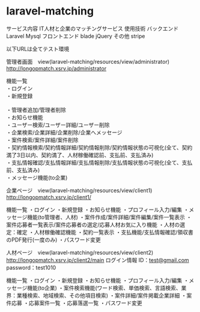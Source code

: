 # laravel-matching
サービス内容 IT人材と企業のマッチングサービス
使用技術 
バックエンド Laravel Mysql
フロントエンド blade jQuery
その他 stripe

以下URLは全てテスト環境

管理者画面　view(laravel-matching/resources/view/administrator)
http://longopmatch.xsrv.jp/administrator

機能一覧<br>
・ログイン<br>
・新規登録<br><br>
・管理者追加/管理者削除<br>
・お知らせ機能<br>
・ユーザー検索/ユーザー詳細/ユーザー削除<br>
・企業検索/企業詳細/企業削除/企業へメッセージ<br>
・案件検索/案件詳細/案件削除<br>
・契約情報検索/契約情報詳細/契約情報削除/契約情報状態の可視化(全て、契約満了3日以内、契約満了、人材稼働確認前、支払前、支払済み)<br>
・支払情報確認/支払情報詳細/支払情報削除/支払情報状態の可視化(全て、支払前、支払済み)<br>
・メッセージ機能(to企業)<br>

企業ページ　view(laravel-matching/resources/view/client1)
http://longopmatch.xsrv.jp/client1/

機能一覧
・ログイン
・新規登録
・お知らせ機能
・プロフィール入力/編集
・メッセージ機能(to管理者、人材)
・案件作成/案件詳細/案件編集/案件一覧表示
・案件応募者一覧表示/案件応募者の選定/応募人材お気に入り機能
・人材の選定：確定
・人材稼働確認機能
・契約一覧表示
・支払機能/支払情報確認/領収書のPDF発行(一度のみ)
・パスワード変更

人材ページ　view(laravel-matching/resources/view/client2)
http://longopmatch.xsrv.jp/client2/main
ログイン情報
ID：test@gmail.com
password：test1010

機能一覧
・ログイン
・新規登録
・お知らせ機能
・プロフィール入力/編集
・メッセージ機能(to企業)
・案件検索機能(ワード検索、単価検索、言語検索、業界：業種検索、地域検索、その他項目検索)
・案件詳細/案件掲載企業詳細
・案件応募
・応募案件一覧
・応募落選一覧
・パスワード変更
